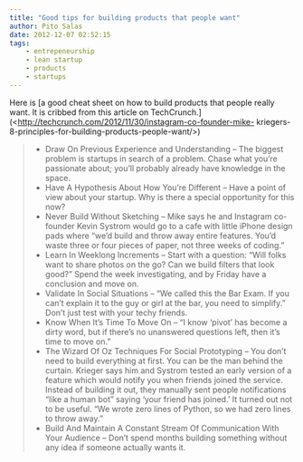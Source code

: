 ```yaml
---
title: "Good tips for building products that people want"
author: Pito Salas
date: 2012-12-07 02:52:15
tags:
    - entrepeneurship
    - lean startup
    - products
    - startups
---
```



Here is [a good cheat sheet on how to build products that people really want.
It is cribbed from this article on
TechCrunch.](<http://techcrunch.com/2012/11/30/instagram-co-founder-mike-
kriegers-8-principles-for-building-products-people-want/>)

>   * Draw On Previous Experience and Understanding – The biggest problem is
> startups in search of a problem. Chase what you’re passionate about; you’ll
> probably already have knowledge in the space.
>   * Have A Hypothesis About How You’re Different – Have a point of view
> about your startup. Why is there a special opportunity for this now?
>   * Never Build Without Sketching – Mike says he and Instagram co-founder
> Kevin Systrom would go to a cafe with little iPhone design pads where “we’d
> build and throw away entire features. You’d waste three or four pieces of
> paper, not three weeks of coding.”
>   * Learn In Weeklong Increments – Start with a question: “Will folks want
> to share photos on the go? Can we build filters that look good?” Spend the
> week investigating, and by Friday have a conclusion and move on.
>   * Validate In Social Situations – “We called this the Bar Exam. If you
> can’t explain it to the guy or girl at the bar, you need to simplify.” Don’t
> just test with your techy friends.
>   * Know When It’s Time To Move On – “I know ‘pivot’ has become a dirty
> word, but if there’s no unanswered questions left, then it’s time to move
> on.”
>   * The Wizard Of Oz Techniques For Social Prototyping – You don’t need to
> build everything at first. You can be the man behind the curtain. Krieger
> says him and Systrom tested an early version of a feature which would notify
> you when friends joined the service. Instead of building it out, they
> manually sent people notifications “like a human bot” saying ‘your friend
> has joined.’ It turned out not to be useful. “We wrote zero lines of Python,
> so we had zero lines to throw away.”
>   * Build And Maintain A Constant Stream Of Communication With Your Audience
> – Don’t spend months building something without any idea if someone actually
> wants it.
>


